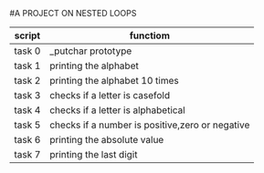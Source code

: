 #A PROJECT ON NESTED LOOPS


| script | functiom |
| ------ | --------- |
| task 0 | _putchar prototype |
| task 1 | printing the alphabet |
| task 2 | printing the alphabet 10 times |
| task 3 | checks if a letter is casefold |
| task 4 | checks if a letter is alphabetical |
| task 5 | checks if a number is positive,zero or negative |
| task 6 | printing the absolute value |
| task 7 | printing the last digit |
